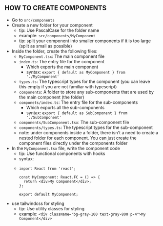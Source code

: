## HOW TO CREATE COMPONENTS

- Go to `src/components`
- Create a new folder for your component
  - tip: Use PascalCase for the folder name
  - example: `src/components/MyComponent`
  - tip: split your component into smaller components if it is too large (split as small as possible)
- Inside the folder, create the following files:
  - `MyComponent.tsx`: The main component file
  - `index.ts`: The entry file for the component
    - Which exports the main component
    - syntax: `export { default as MyComponent } from './MyComponent'`
  - `types.ts`: The typescript types for the component (you can leave this empty if you are not familiar with typescript)
  - `components`: A folder to store any sub-components that are used by the main component (the folder)
  - `componets/index.ts`: The entry file for the sub-components
    - Which exports all the sub-components
    - syntax: `export { default as SubComponent } from './SubComponent'`
  - `components/SubComponent.tsx`: The sub-component file
  - `components/types.ts`: The typescript types for the sub-component
  - note: under components inside a folder, there isn't a need to create a nested folder for each component. You can just create the component files directly under the components folder
- In the `MyComponent.tsx` file, write the component code
  - tip: Use functional components with hooks
  - syntax:
  - ```tsx
    import React from 'react';

    const MyComponent: React.FC = () => {
      return <div>My Component</div>;
    };

    export default MyComponent;
    ```
- use tailwindcss for styling
  - tip: Use utility classes for styling
  - example: `<div className="bg-gray-100 text-gray-800 p-4">My Component</div>`
